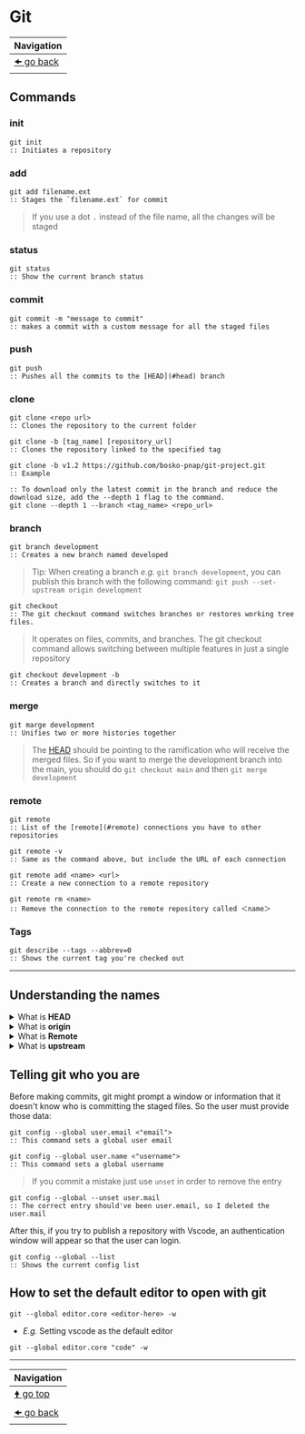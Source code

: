 # Git

| Navigation                |
| ------------------------- |
| [🠜 go back](./readme.md) |

## Commands

### init

```batch
git init
:: Initiates a repository
```

### add

```batch
git add filename.ext
:: Stages the `filename.ext` for commit
```

> If you use a dot <kbd>.</kbd> instead of the file name, all the changes will be staged

### status

```batch
git status
:: Show the current branch status
```

### commit

``` batch
git commit -m "message to commit"
:: makes a commit with a custom message for all the staged files
```

### push

```batch
git push
:: Pushes all the commits to the [HEAD](#head) branch
```

### clone

```batch
git clone <repo url>
:: Clones the repository to the current folder
```

```batch
git clone -b [tag_name] [repository_url]
:: Clones the repository linked to the specified tag

git clone -b v1.2 https://github.com/bosko-pnap/git-project.git
:: Example

:: To download only the latest commit in the branch and reduce the download size, add the --depth 1 flag to the command.
git clone --depth 1 --branch <tag_name> <repo_url>
```

### branch

```batch
git branch development
:: Creates a new branch named developed
```

> Tip: When creating a branch _e.g._ `git branch development`, you can publish this branch with the following command: `git push --set-upstream origin development`

```batch
git checkout
:: The git checkout command switches branches or restores working tree files.
```

> It operates on files, commits, and branches. The git checkout command allows switching between multiple features in just a single repository

```batch
git checkout development -b
:: Creates a branch and directly switches to it
```

### merge

```batch
git marge development
:: Unifies two or more histories together
```

> The [HEAD](#head) should be pointing to the ramification who will receive the merged files. So if you want to merge the development branch into the main, you should do `git checkout main` and then `git merge development`

### remote

```batch
git remote
:: List of the [remote](#remote) connections you have to other repositories
```

```batch
git remote -v
:: Same as the command above, but include the URL of each connection
```

```batch
git remote add <name> <url>
:: Create a new connection to a remote repository
```

```batch
git remote rm <name>
:: Remove the connection to the remote repository called ＜name＞
```

### Tags

```batch
git describe --tags --abbrev=0
:: Shows the current tag you're checked out

```

---

## Understanding the names

<details id="head">
<summary>What is <b>HEAD</b></summary>
You can imagine the HEAD as an arrow in a git graph, something like a pointer when you are programming in a low-level language like assembly. The arrow will point to the currently selected branch, thus HEAD means where we are in the project at the moment.
</details>

<details id="origin">
<summary>What is <b>origin</b></summary>
Origin is an alias for the remote repository that the project was originally cloned from.
</details>

<details id="remote">
<summary>What is <b>Remote</b></summary>
The git remote command lets you create, view, and delete connections to other repositories. Remote connections are more like bookmarks rather than direct links inside other repositories. Instead of providing real-time access to another repository, they serve as convenient names that can be used to reference a not-so-convenient URL.
See more <a href="https://www.atlassian.com/git/tutorials/syncing" rel="noopener" target="_blank">in Bitbucket</a>.
</details>

<details id="upstream">
<summary>What is <b>upstream</b></summary>
Upstream refers to the original repo or a branch. For example, when you clone from Github, the remote Github repo is upstream for the cloned local copy.
</details>

## Telling git who you are

Before making commits, git might prompt a window or information that it doesn't know who is committing the staged files. So the user must provide those data:

```batch
git config --global user.email <"email">
:: This command sets a global user email
```

```batch
git config --global user.name <"username">
:: This command sets a global username
```

> If you commit a mistake just use `unset` in order to remove the entry

```batch
git config --global --unset user.mail
:: The correct entry should've been user.email, so I deleted the user.mail
```

After this, if you try to publish a repository with Vscode, an authentication window will appear so that the user can login.

```batch
git config --global --list
:: Shows the current config list
```

## How to set the default editor to open with git

```batch
git --global editor.core <editor-here> -w
```

- _E.g._ Setting vscode as the default editor

```batch
git --global editor.core "code" -w
```

---

| Navigation                |
| ------------------------- |
| [🠝 go top](#commands)    |
| [🠜 go back](./readme.md) |
